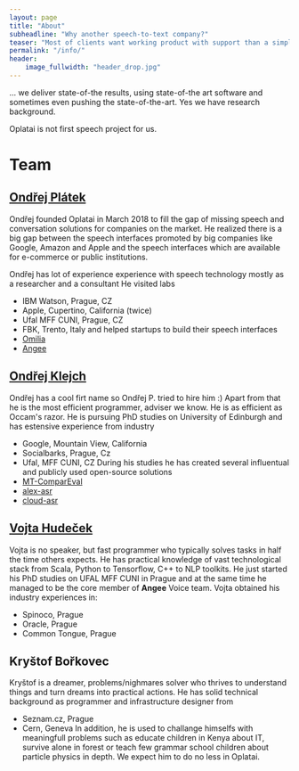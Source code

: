 ```yaml
---
layout: page
title: "About"
subheadline: "Why another speech-to-text company?"
teaser: "Most of clients want working product with support than a simple cloud service. Some want privacy, most of them wants fine-tuning and special integrations."
permalink: "/info/"
header:
    image_fullwidth: "header_drop.jpg"
---
```

... we deliver state-of-the results, using state-of-the art software and sometimes even pushing the state-of-the-art. Yes we have research background.

Oplatai is not first speech project for us.

# Team

## [Ondřej Plátek](https://www.linkedin.com/in/ondrejplatek/)
Ondřej founded Oplatai in March 2018 to fill the gap of missing speech and conversation solutions for companies on the market.
He realized there is a big gap between the speech interfaces promoted by big companies like Google, Amazon and Apple and
the speech interfaces which are available for e-commerce or public institutions.

Ondřej has lot of experience experience with speech technology mostly as a researcher and a consultant
He visited labs
- IBM Watson, Prague, CZ
- Apple, Cupertino, California (twice)
- Ufal MFF CUNI, Prague, CZ
- FBK, Trento, Italy
and helped startups to build their speech interfaces
- [Omilia](http://omilia.com)
- [Angee](http://meetangee.com)

## [Ondřej Klejch](https://www.linkedin.com/in/ondrejklejch/)
Ondřej has a cool firt name so Ondřej P. tried to hire him :)
Apart from that he is the most efficient programmer, adviser we know. He is as efficient as Occam's razor.
He is pursuing PhD studies on University of Edinburgh and has estensive experience from industry
- Google, Mountain View, California
- Socialbarks, Prague, Cz
- Ufal, MFF CUNI, CZ
During his studies he has created several influentual and publicly used open-source solutions
- [MT-ComparEval](https://github.com/choko/MT-ComparEval)
- [alex-asr](https://github.com/UFAL-DSG/alex-asr)
- [cloud-asr](https://github.com/UFAL-DSG/cloud-asr)

## [Vojta Hudeček](https://www.linkedin.com/in/vhudecek/)
Vojta is no speaker, but fast programmer who typically solves tasks in half the time others expects.
He has practical knowledge of vast technological stack from Scala, Python to Tensorflow, C++ to NLP toolkits.
He just started his PhD studies on UFAL MFF CUNI in Prague and at the same time he managed to be the core member of **Angee** Voice team.
Vojta obtained his industry experiences in:
- Spinoco, Prague
- Oracle, Prague
- Common Tongue, Prague

## Kryštof Bořkovec
Kryštof is a dreamer, problems/nighmares solver who thrives to understand things and turn dreams into practical actions.
He has solid technical background as programmer and infrastructure designer from
- Seznam.cz, Prague
- Cern, Geneva
In addition, he is used to challange himselfs with meaningfull problems such as educate children in Kenya about IT,
survive alone in forest or teach few grammar school children about particle physics in depth.
We expect him to do no less in Oplatai.
